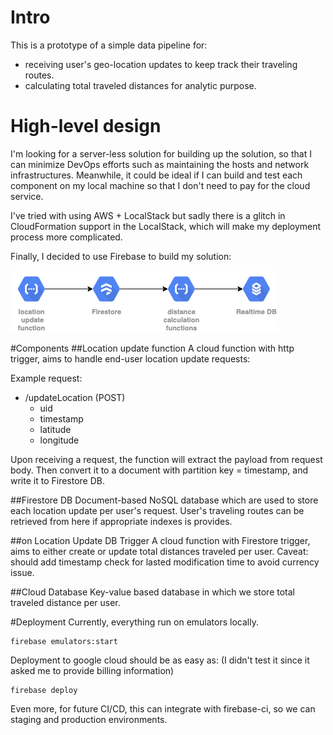 # Intro
This is a prototype of a simple data pipeline for:
* receiving user's geo-location updates to keep track their traveling routes.
* calculating total traveled distances for analytic purpose.

# High-level design
I'm looking for a server-less solution for building up the solution, so that I can minimize DevOps efforts such as 
maintaining the hosts and network infrastructures. Meanwhile, it could be ideal if I can build and test each component
on my local machine so that I don't need to pay for the cloud service. 

I've tried with using AWS + LocalStack but sadly
there is a glitch in CloudFormation support in the LocalStack, which will make my deployment process more complicated. 

Finally, I decided to use Firebase to build my solution:

![Test Image 1](/demo-firebase.png)

#Components
##Location update function
A cloud function with http trigger, aims to handle end-user location update requests:

Example request:
* /updateLocation (POST)
    * uid
    * timestamp
    * latitude
    * longitude
    
Upon receiving a request, the function will extract the payload from request body. Then convert it to a document with 
partition key = timestamp, and write it to Firestore DB.

##Firestore DB
Document-based NoSQL database which are used to store each location update per user's request. User's traveling routes
can be retrieved from here if appropriate indexes is provides.

##on Location Update DB Trigger
A cloud function with Firestore trigger, aims to either create or update total distances traveled per user.
Caveat: should add timestamp check for lasted modification time to avoid currency issue.

##Cloud Database
Key-value based database in which we store total traveled distance per user.

#Deployment
Currently, everything run on emulators locally. 
```
firebase emulators:start
```
Deployment to google cloud should be as easy as: (I didn't test it since it asked me to provide billing information)
```
firebase deploy
```
Even more, for future CI/CD, this can integrate with firebase-ci, so we can staging and production environments.



